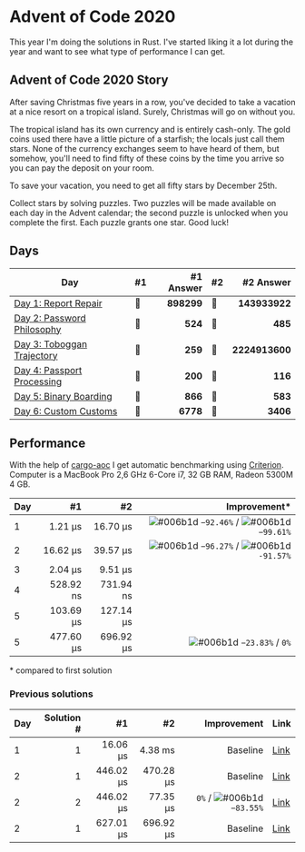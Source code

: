 # Advent of Code 2020

This year I'm doing the solutions in Rust. I've started liking it a lot during the year and want to see what type of performance I can get.

## Advent of Code 2020 Story

After saving Christmas five years in a row, you've decided to take a vacation at a nice resort on a tropical island. Surely, Christmas will go on without you.

The tropical island has its own currency and is entirely cash-only. The gold coins used there have a little picture of a starfish; the locals just call them stars. None of the currency exchanges seem to have heard of them, but somehow, you'll need to find fifty of these coins by the time you arrive so you can pay the deposit on your room.

To save your vacation, you need to get all fifty stars by December 25th.

Collect stars by solving puzzles. Two puzzles will be made available on each day in the Advent calendar; the second puzzle is unlocked when you complete the first. Each puzzle grants one star. Good luck!

## Days

| Day                                                                                                          | #1  |  #1 Answer | #2  |      #2 Answer |
| ------------------------------------------------------------------------------------------------------------ | --- | ---------: | --- | -------------: |
| [Day 1: Report Repair](https://github.com/believer/advent-of-code/blob/master/rust/2020/src/day_01.rs)       | 🌟  | **898299** | 🌟  |  **143933922** |
| [Day 2: Password Philosophy](https://github.com/believer/advent-of-code/blob/master/rust/2020/src/day_02.rs) | 🌟  |    **524** | 🌟  |        **485** |
| [Day 3: Toboggan Trajectory](https://github.com/believer/advent-of-code/blob/master/rust/2020/src/day_03.rs) | 🌟  |    **259** | 🌟  | **2224913600** |
| [Day 4: Passport Processing](https://github.com/believer/advent-of-code/blob/master/rust/2020/src/day_04.rs) | 🌟  |    **200** | 🌟  |        **116** |
| [Day 5: Binary Boarding](https://github.com/believer/advent-of-code/blob/master/rust/2020/src/day_05.rs)     | 🌟  |    **866** | 🌟  |        **583** |
| [Day 6: Custom Customs](https://github.com/believer/advent-of-code/blob/master/rust/2020/src/day_06.rs)      | 🌟  |   **6778** | 🌟  |       **3406** |

## Performance

With the help of [cargo-aoc](https://github.com/gobanos/cargo-aoc) I get automatic benchmarking using [Criterion](https://github.com/bheisler/criterion.rs). Computer is a MacBook Pro 2,6 GHz 6-Core i7, 32 GB RAM, Radeon 5300M 4 GB.

| Day |        #1 |        #2 |                                                                                                                                         Improvement\* |
| --- | --------: | --------: | ----------------------------------------------------------------------------------------------------------------------------------------------------: |
| 1   |   1.21 µs |  16.70 µs | ![#006b1d](https://via.placeholder.com/15/006b1d/000000?text=+) `−92.46%` / ![#006b1d](https://via.placeholder.com/15/006b1d/000000?text=+) `−99.61%` |
| 2   |  16.62 µs |  39.57 µs | ![#006b1d](https://via.placeholder.com/15/006b1d/000000?text=+) `−96.27%` / ![#006b1d](https://via.placeholder.com/15/006b1d/000000?text=+) `-91.57%` |
| 3   |   2.04 µs |   9.51 µs |                                                                                                                                                       |
| 4   | 528.92 ns | 731.94 ns |                                                                                                                                                       |
| 5   | 103.69 µs | 127.14 µs |                                                                                                                                                       |
| 5   | 477.60 µs | 696.92 µs | ![#006b1d](https://via.placeholder.com/15/006b1d/000000?text=+) `−23.83%` / `0%`                                                                                                                                                      |

\* compared to first solution

### Previous solutions

| Day | Solution # |        #1 |        #2 |                                                                      Improvement | Link                                                                                                                         |
| --- | ---------: | --------: | --------: | -------------------------------------------------------------------------------: | ---------------------------------------------------------------------------------------------------------------------------- |
| 1   |          1 |  16.06 µs |   4.38 ms |                                                                         Baseline | [Link](https://github.com/believer/advent-of-code/blob/7e0bc4927db3a9d4f8fd0fd1a0f34feba4f6f3dc/rust-2020/day_01/src/lib.rs) |
| 2   |          1 | 446.02 µs | 470.28 µs |                                                                         Baseline | [Link](https://github.com/believer/advent-of-code/blob/aee8289c2ffd0c20968c43e573fc5828d88a82a6/rust/2020/src/day_02.rs)     |
| 2   |          2 | 446.02 µs |  77.35 µs | `0%` / ![#006b1d](https://via.placeholder.com/15/006b1d/000000?text=+) `−83.55%` | [Link](https://github.com/believer/advent-of-code/blob/0cce6ca175c8d89e43772bc386f152bc6167edbd/rust/2020/src/day_02.rs)     |
| 2   |          1 | 627.01 µs | 696.92 µs | Baseline | [Link](https://github.com/believer/advent-of-code/blob/65cc61f1745db7579b47577769ba00f04f7e5f99/rust/2020/src/day_06.rs)     |
